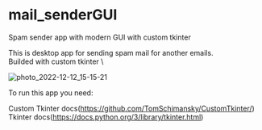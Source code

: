 # mail_senderGUI
Spam sender app with modern GUI with custom tkinter

This is desktop app for sending spam mail for another emails.\
Builded with custom tkinter \

![photo_2022-12-12_15-15-21](https://user-images.githubusercontent.com/98265750/207008930-3f2a12be-73fb-49ba-8a3c-0bc25f9c1512.jpg)

To run this app you need:

Custom Tkinter docs(https://github.com/TomSchimansky/CustomTkinter/) \
Tkinter docs(https://docs.python.org/3/library/tkinter.html)
